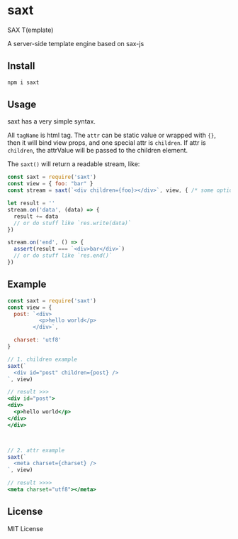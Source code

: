 # saxt

SAX T(emplate)

A server-side template engine based on sax-js

## Install

```bash
npm i saxt
```


## Usage

saxt has a very simple syntax. 

All `tagName` is html tag. The `attr` can be static value or wrapped with `{}`, then it will bind view props, and one special attr is `children`. If attr is `children`, the attrValue will be passed to the children element.

The `saxt()` will return a readable stream, like: 

```jsx
const saxt = require('saxt')
const view = { foo: "bar" }
const stream = saxt(`<div children={foo}></div>`, view, { /* some options */ })

let result = ''
stream.on('data', (data) => {
  result += data
  // or do stuff like `res.write(data)`
})

stream.on('end', () => {
  assert(result === `<div>bar</div>`)
  // or do stuff like `res.end()`
})
```


## Example

```jsx
const saxt = require('saxt')
const view = {
  post: `<div>
          <p>hello world</p>
        </div>`,

  charset: 'utf8'
}

// 1. children example
saxt(`
  <div id="post" children={post} />
`, view)

// result >>>
<div id="post">
<div>
  <p>hello world</p>
</div>
</div>



// 2. attr example
saxt(`
  <meta charset={charset} />
`, view)

// result >>>>
<meta charset="utf8"></meta>

```

## License 

MIT License